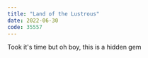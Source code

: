 ```yaml
---
title: "Land of the Lustrous"
date: 2022-06-30
code: 35557
---
```

Took it's time but oh boy, this is a hidden gem